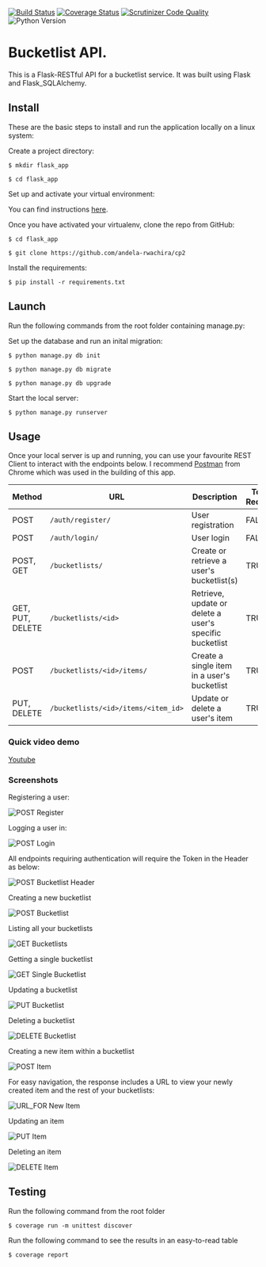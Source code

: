 [![Build Status](https://travis-ci.org/andela-rwachira/cp2.svg?branch=develop)](https://travis-ci.org/andela-rwachira/cp2)
[![Coverage Status](https://coveralls.io/repos/github/andela-rwachira/cp2/badge.svg?branch=develop)](https://coveralls.io/github/andela-rwachira/cp2?branch=develop)
[![Scrutinizer Code Quality](https://scrutinizer-ci.com/g/andela-rwachira/cp2/badges/quality-score.png?b=develop)](https://scrutinizer-ci.com/g/andela-rwachira/cp2/?branch=develop)
![Python Version](https://img.shields.io/badge/python-2.7-brightgreen.svg)


# Bucketlist API. 

This is a Flask-RESTful API for a bucketlist service. 
It was built using Flask and Flask_SQLAlchemy.

## Install

These are the basic steps to install and run the application locally on a linux system:

Create a project directory:
```
$ mkdir flask_app

$ cd flask_app
```

Set up and activate your virtual environment:

You can find instructions [here](http://docs.python-guide.org/en/latest/dev/virtualenvs/).

Once you have activated your virtualenv, clone the repo from GitHub:
```
$ cd flask_app

$ git clone https://github.com/andela-rwachira/cp2
```

Install the requirements:
```
$ pip install -r requirements.txt
```

## Launch

Run the following commands from the root folder containing manage.py:

Set up the database and run an inital migration:
```
$ python manage.py db init

$ python manage.py db migrate

$ python manage.py db upgrade
```

Start the local server:
```
$ python manage.py runserver
```

## Usage

Once your local server is up and running, you can use your favourite REST Client
to interact with the endpoints below. I recommend [Postman](https://www.getpostman.com/)
from Chrome which was used in the building of this app.


| Method | URL | Description | Token Required |
| -------- | ------------- | --------- |--------------- |
| POST | `/auth/register/` | User registration | FALSE |
| POST | `/auth/login/` | User login | FALSE |
| POST, GET | `/bucketlists/` | Create or retrieve a user's bucketlist(s) | TRUE |
| GET, PUT, DELETE | `/bucketlists/<id>` | Retrieve, update or delete a user's specific bucketlist | TRUE |
| POST | `/bucketlists/<id>/items/` | Create a single item in a user's bucketlist | TRUE |
| PUT, DELETE | `/bucketlists/<id>/items/<item_id>` | Update or delete a user's item | TRUE |


### Quick video demo

[Youtube](https://youtu.be/Ygoi3rThK38)

### Screenshots

Registering a user:

![POST Register](https://cloud.githubusercontent.com/assets/20615801/20676913/807821fa-b5a2-11e6-91a2-e7fe36fc6f17.png)


Logging a user in:

![POST Login](https://cloud.githubusercontent.com/assets/20615801/20676746/e2820088-b5a1-11e6-8e96-7b9a01d62bbe.png)


All endpoints requiring authentication will require the Token in the Header as below:

![POST Bucketlist Header](https://cloud.githubusercontent.com/assets/20615801/20676982/b1650d50-b5a2-11e6-9415-385dc5e0202a.png)


Creating a new bucketlist

![POST Bucketlist](https://cloud.githubusercontent.com/assets/20615801/20677035/dc5d3190-b5a2-11e6-9d5c-342ad2e9a3c5.png)


Listing all your bucketlists

![GET Bucketlists](https://cloud.githubusercontent.com/assets/20615801/20677096/08363280-b5a3-11e6-8e75-72cf0cd9123d.png)


Getting a single bucketlist

![GET Single Bucketlist](https://cloud.githubusercontent.com/assets/20615801/20677153/3439c432-b5a3-11e6-8dfd-dc7cabc21d61.png)


Updating a bucketlist

![PUT Bucketlist](https://cloud.githubusercontent.com/assets/20615801/20677190/585bb9ec-b5a3-11e6-9cdd-3245c7ab4a57.png)


Deleting a bucketlist

![DELETE Bucketlist](https://cloud.githubusercontent.com/assets/20615801/20677239/83edf6ce-b5a3-11e6-8549-4199b821fd07.png)


Creating a new item within a bucketlist

![POST Item](https://cloud.githubusercontent.com/assets/20615801/20677307/b1e0451e-b5a3-11e6-8878-866b2502afb0.png)


For easy navigation, the response includes a URL to view your newly created item and the rest of your bucketlists:

![URL_FOR New Item](https://cloud.githubusercontent.com/assets/20615801/20677333/c590941a-b5a3-11e6-98ce-f3ccc969d69f.png)


Updating an item

![PUT Item](https://cloud.githubusercontent.com/assets/20615801/20677407/09197238-b5a4-11e6-8cef-ef709ca0686b.png)


Deleting an item

![DELETE Item](https://cloud.githubusercontent.com/assets/20615801/20677545/735ba684-b5a4-11e6-95a8-c9d60400ae12.png)


## Testing

Run the following command from the root folder
```
$ coverage run -m unittest discover
```

Run the following command to see the results in an easy-to-read table 
```
$ coverage report
```

